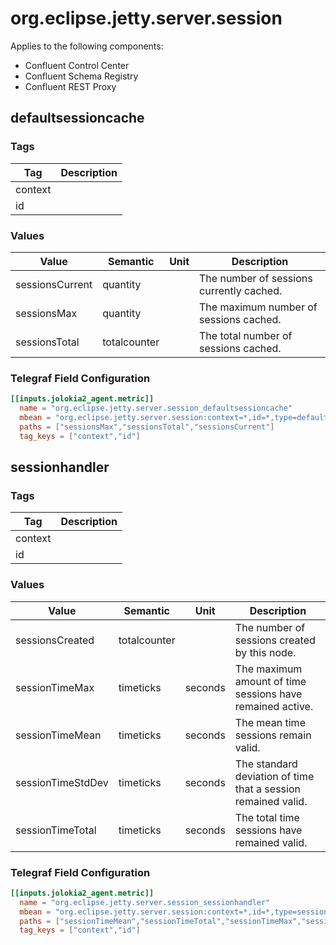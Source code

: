 # org.eclipse.jetty.server.session

Applies to the following components:

* Confluent Control Center
* Confluent Schema Registry
* Confluent REST Proxy

## defaultsessioncache

### Tags

Tag | Description
--- | ---
context |
id |

### Values

Value | Semantic | Unit | Description
--- | --- | --- | ---
sessionsCurrent | quantity |  | The number of sessions currently cached.
sessionsMax | quantity |  | The maximum number of sessions cached.
sessionsTotal | totalcounter |  | The total number of sessions cached.

### Telegraf Field Configuration

```toml
[[inputs.jolokia2_agent.metric]]
  name = "org.eclipse.jetty.server.session_defaultsessioncache"
  mbean = "org.eclipse.jetty.server.session:context=*,id=*,type=defaultsessioncache"
  paths = ["sessionsMax","sessionsTotal","sessionsCurrent"]
  tag_keys = ["context","id"]
```

## sessionhandler

### Tags

Tag | Description
--- | ---
context |
id |

### Values

Value | Semantic | Unit | Description
--- | --- | --- | ---
sessionsCreated | totalcounter |  | The number of sessions created by this node.
sessionTimeMax | timeticks | seconds | The maximum amount of time sessions have remained active.
sessionTimeMean | timeticks | seconds | The mean time sessions remain valid.
sessionTimeStdDev | timeticks | seconds | The standard deviation of time that a session remained valid.
sessionTimeTotal | timeticks | seconds | The total time sessions have remained valid.

### Telegraf Field Configuration

```toml
[[inputs.jolokia2_agent.metric]]
  name = "org.eclipse.jetty.server.session_sessionhandler"
  mbean = "org.eclipse.jetty.server.session:context=*,id=*,type=sessionhandler"
  paths = ["sessionTimeMean","sessionTimeTotal","sessionTimeMax","sessionsCreated","sessionTimeStdDev"]
  tag_keys = ["context","id"]
```
